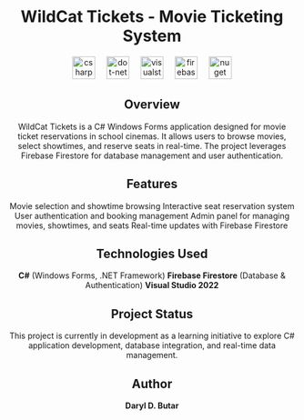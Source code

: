 <div align="center">
  
  # WildCat Tickets - Movie Ticketing System

  <img src="https://cdn.jsdelivr.net/gh/devicons/devicon/icons/csharp/csharp-original.svg" height="40" alt="csharp logo"  />
  <img width="12" />
  <img src="https://cdn.jsdelivr.net/gh/devicons/devicon/icons/dot-net/dot-net-plain-wordmark.svg" height="40" alt="dot-net logo"  />
  <img width="12" />
  <img src="https://cdn.jsdelivr.net/gh/devicons/devicon/icons/visualstudio/visualstudio-plain.svg" height="40" alt="visualstudio logo"  />
  <img width="12" />
  <img src="https://cdn.jsdelivr.net/gh/devicons/devicon/icons/firebase/firebase-plain.svg" height="40" alt="firebase logo"  />
  <img width="12" />
  <img src="https://cdn.jsdelivr.net/gh/devicons/devicon/icons/nuget/nuget-original.svg" height="40" alt="nuget logo"  />
  
  ## Overview
  WildCat Tickets is a C# Windows Forms application designed for movie ticket reservations in school cinemas. It allows users to browse movies, select showtimes, and reserve seats in real-time. The project leverages Firebase Firestore for database management and user authentication.
  
  ## Features
  Movie selection and showtime browsing
  Interactive seat reservation system
  User authentication and booking management
  Admin panel for managing movies, showtimes, and seats
  Real-time updates with Firebase Firestore
  
  ## Technologies Used
  **C#** (Windows Forms, .NET Framework)
  **Firebase Firestore** (Database & Authentication)
  **Visual Studio 2022**
  
  ## Project Status
  This project is currently in development as a learning initiative to explore C# application development, database integration, and real-time data management.
  
  ## Author
  **Daryl D. Butar**

</div>
